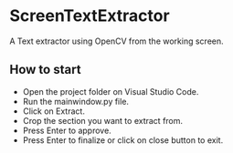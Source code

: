 # ScreenTextExtractor
A Text extractor using OpenCV from the working screen.

## How to start
- Open the project folder on Visual Studio Code.
- Run the mainwindow.py file.
- Click on Extract.
- Crop the section you want to extract from.
- Press Enter to approve.
- Press Enter to finalize or click on close button to exit.

